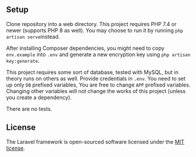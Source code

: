 ## Setup

Clone repository into a web directory. This project requires PHP 7.4 or newer (supports PHP 8 as well). You may choose to run it by running ```php artisan serve```instead.

After installing Composer dependencies, you might need to copy ```env.example``` into ```.env``` and generate a new encryption key using ```php artisan key:generate```.

This project requires some sort of database, tested with MySQL, but in theory runs on others as well. Provide credentials in ```.env```. You need to set up only ```DB``` prefixed variables, You are free to change ```APP``` prefixed variables. Changing other variables will not change the works of this project (unless you create a dependency). 

There are no tests.

## License

The Laravel framework is open-sourced software licensed under the [MIT license](https://opensource.org/licenses/MIT).
